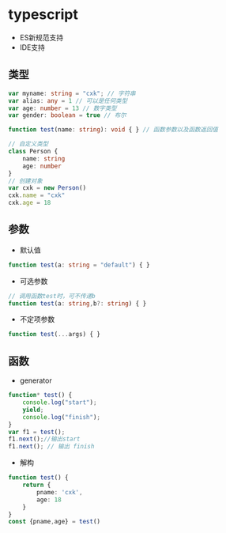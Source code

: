 # typescript

- ES新规范支持
- IDE支持

## 类型

```ts
var myname: string = "cxk"; // 字符串
var alias: any = 1 // 可以是任何类型
var age: number = 13 // 数字类型
var gender: boolean = true // 布尔

function test(name: string): void { } // 函数参数以及函数返回值

// 自定义类型
class Person {
    name: string
    age: number
}
// 创建对象
var cxk = new Person()
cxk.name = "cxk"
cxk.age = 18
```

## 参数

- 默认值

```ts
function test(a: string = "default") { }
```

- 可选参数

```ts
// 调用函数test时，可不传递b
function test(a: string,b?: string) { }
```

- 不定项参数

```ts
function test(...args) { }
```

## 函数

- generator

```ts
function* test() { 
    console.log("start");
    yield;
    console.log("finish");
}
var f1 = test();
f1.next();//输出start
f1.next(); // 输出 finish
```

- 解构

```ts
function test() {
    return {
        pname: 'cxk',
        age: 18
    }
}
const {pname,age} = test()
```